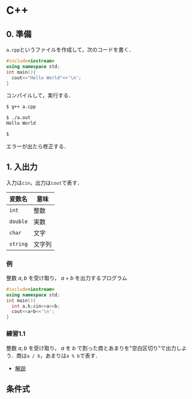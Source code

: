 <script type="text/x-mathjax-config">MathJax.Hub.Config({tex2jax:{inlineMath:[['\$','\$'],['\\(','\\)']],processEscapes:true},CommonHTML: {matchFontHeight:false}});</script>
<script type="text/javascript" async src="https://cdnjs.cloudflare.com/ajax/libs/mathjax/2.7.1/MathJax.js?config=TeX-MML-AM_CHTML"></script>

# C++

## 0. 準備

`a.cpp`というファイルを作成して，次のコードを書く．

```cpp
#include<iostream>
using namespace std;
int main(){
  cout<<"Hello World"<<'\n';
}

```

コンパイルして，実行する．
```bash
$ g++ a.cpp

$ ./a.out
Hello World

$ 
```

エラーが出たら修正する．

## 1. 入出力
入力は`cin`，出力は`cout`で表す．

|変数名|意味|
|----|----|
|`int`|整数|
|`double`|実数|
|`char`|文字|
|`string`|文字列|

### 例

整数 $a,b$ を受け取り， $a+b$ を出力するプログラム

```cpp
#include<iostream>
using namespace std;
int main(){
  int a,b;cin>>a>>b;
  cout<<a+b<<'\n';
}

```

### 練習1.1

整数 $a, b$ を受け取り， $a$ を $b$ で割った商とあまりを"空白区切り"で出力しよう．商は`a / b`，あまりは`a % b`で表す．

- [解説](ans01/01.md)

## 条件式
